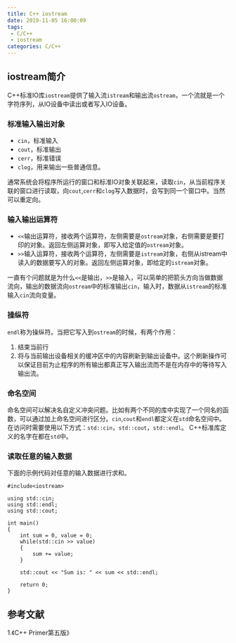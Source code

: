 ```yaml
---
title: C++ iostream
date: 2019-11-05 16:00:09
tags:
 - C/C++
 - iostream
categories: C/C++
---
```


## iostream简介
C++标准IO库`iostream`提供了输入流`istream`和输出流`ostream`，一个流就是一个字符序列，从IO设备中读出或者写入IO设备。

### 标准输入输出对象
- `cin`，标准输入
- `cout`，标准输出
- `cerr`，标准错误
- `clog`，用来输出一些普通信息。

通常系统会将程序所运行的窗口和标准IO对象关联起来，读取`cin`，从当前程序关联的窗口进行读取，向`cout`,`cerr`和`clog`写入数据时，会写到同一个窗口中。当然可以重定向。

### 输入输出运算符
- `<<`输出运算符，接收两个运算符，左侧需要是`ostream`对象，右侧需要是要打印的对象。返回左侧运算对象，即写入给定值的`ostream`对象。
- `>>`输入运算符，接收两个运算符，左侧需要是`istream`对象，右侧从istream中读入的数据要写入的对象。返回左侧运算对象，即给定的`istream`对象。

一直有个问题就是为什么`<<`是输出，`>>`是输入，可以简单的把箭头方向当做数据流向，输出的数据流向`ostream`中的标准输出`cin`，输入时，数据从`istream`的标准输入`cin`流向变量。

### 操纵符
`endl`称为操纵符。当把它写入到`ostream`的时候，有两个作用：
1. 结束当前行
2. 将与当前输出设备相关的缓冲区中的内容刷新到输出设备中。这个刷新操作可以保证目前为止程序的所有输出都真正写入输出流而不是在内存中的等待写入输出流。

### 命名空间
命名空间可以解决名自定义冲突问题。比如有两个不同的库中实现了一个同名的函数，可以通过加上命名空间进行区分。`cin`,`cout`和`endl`都定义在`std`命名空间中。在访问时需要使用以下方式：`std::cin`，`std::cout`，`std::endl`。
C++标准库定义的名字在都在`std`中。

### 读取任意的输入数据
下面的示例代码对任意的输入数据进行求和。
```
#include<iostream>

using std::cin;
using std::endl;
using std::cout;

int main()
{
    int sum = 0, value = 0;
    while(std::cin >> value)
    {
        sum += value;
    }

    std::cout << "Sum is: " << sum << std::endl;

    return 0;
}
```


## 参考文献
1.《C++ Primer第五版》
